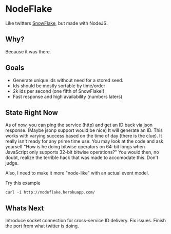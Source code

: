 NodeFlake
=========

Like twitters [SnowFlake](https://github.com/twitter/snowflake), but made with NodeJS. 



Why?
----

Because it was there. 



Goals
-----

  - Generate unique ids without need for a stored seed.
  - Ids should be mostly sortable by time/order
  - 2k ids per second (one fifth of SnowFlake!)
  - Fast response and high availability (numbers laters)


State Right Now
---------------

As of now, you can ping the service (http) and get an ID back via json response. (Maybe jsonp support would be nice) It will generate an ID. This works with varying success based on the time of day (there is the clue). It really isn't ready for any prime time use. You may look at the code and ask yourself "How is he doing bitwise operators on 64-bit longs when JavaScript only supports 32-bit bitwise operations?" You would then, no doubt, realize the terrible hack that was made to accomodate this. Don't judge. 

Also, I need to make it more "node-like" with an actual event model.

Try this example

    curl -i http://nodeflake.herokuapp.com/


Whats Next
----------

Introduce socket connection for cross-service ID delivery. Fix issues. Finish the port from what twitter is doing.




